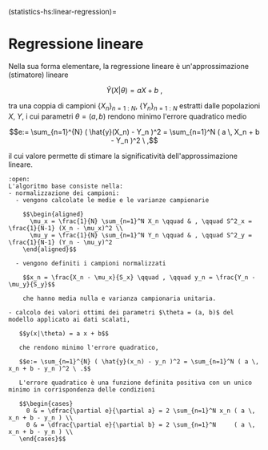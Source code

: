(statistics-hs:linear-regression)=
# Regressione lineare

Nella sua forma elementare, la regressione lineare è un'approssimazione (stimatore) lineare

  $$\hat{Y}(X|\theta) = a X + b \ ,$$

tra una coppia di campioni $\{ X_n \}_{n=1:N}$, $\{ Y_n \}_{n=1:N}$ estratti dalle popolazioni $X$, $Y$, i cui parametri $\theta = (a,b)$ rendono minimo l'errore quadratico medio

$$e:= \sum_{n=1}^{N} ( \hat{y}(X_n) - Y_n )^2 = \sum_{n=1}^N ( a \, X_n + b - Y_n )^2 \ ,$$

il cui valore permette di stimare la significatività dell'approssimazione lineare.

```{dropdown} Algoritmo
:open:
L'algoritmo base consiste nella:
- normalizzazione dei campioni:
  - vengono calcolate le medie e le varianze campionarie

    $$\begin{aligned}
      \mu_x = \frac{1}{N} \sum_{n=1}^N X_n \qquad & , \qquad S^2_x = \frac{1}{N-1} (X_n - \mu_x)^2 \\
      \mu_y = \frac{1}{N} \sum_{n=1}^N Y_n \qquad & , \qquad S^2_y = \frac{1}{N-1} (Y_n - \mu_y)^2
    \end{aligned}$$

  - vengono definiti i campioni normalizzati
    
    $$x_n = \frac{X_n - \mu_x}{S_x} \qquad , \qquad y_n = \frac{Y_n - \mu_y}{S_y}$$

    che hanno media nulla e varianza campionaria unitaria.

- calcolo dei valori ottimi dei parametri $\theta = (a, b)$ del modello applicato ai dati scalati,

   $$y(x|\theta) = a x + b$$

   che rendono minimo l'errore quadratico,

   $$e:= \sum_{n=1}^{N} ( \hat{y}(x_n) - y_n )^2 = \sum_{n=1}^N ( a \, x_n + b - y_n )^2 \ .$$

   L'errore quadratico è una funzione definita positiva con un unico minimo in corrispondenza delle condizioni

   $$\begin{cases}
     0 & = \dfrac{\partial e}{\partial a} = 2 \sum_{n=1}^N x_n ( a \, x_n + b - y_n ) \\
     0 & = \dfrac{\partial e}{\partial b} = 2 \sum_{n=1}^N     ( a \, x_n + b - y_n ) \\
   \end{cases}$$
```
